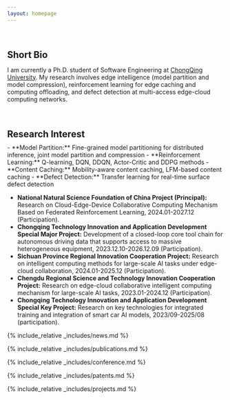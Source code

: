 ```yaml
---
layout: homepage
---
```


<h1 id="about-me"></h1>

<h2 style="margin: 60px 0px 10px;">Short Bio</h2>

I am currently a Ph.D. student of Software Engineering at [ChongQing University](https://www.cqu.edu.cn/). My research involves edge intelligence (model partition and model compression), reinforcement learning for edge caching and computing offloading, and defect detection at multi-access edge-cloud computing networks.

<h2 style="margin: 60px 0px 10px;">Research Interest</h2>
- **Model Partition:**  Fine-grained model partitioning for distributed inference, joint model partition and compression
- **Reinforcement Learning:** Q-learning, DQN, DDQN, Actor-Critic and DDPG methods
- **Content Caching:** Mobility-aware content caching, LFM-based content caching
- **Defect Detection:** Transfer learning for real-time surface defect detection

- **National Natural Science Foundation of China Project (Principal):** Research on Cloud-Edge-Device Collaborative Computing Mechanism Based on Federated Reinforcement Learning, 2024.01-2027.12 (Participation).
- **Chongqing Technology Innovation and Application Development Special Major Project:** Development of a closed-loop core tool chain for autonomous driving data that supports access to massive heterogeneous equipment, 2023.12.10-2026.12.09 (Participation).
- **Sichuan Province Regional Innovation Cooperation Project:** Research on intelligent computing methods for large-scale AI tasks under edge-cloud collaboration, 2024.01-2025.12 (Participation).
- **Chengdu Regional Science and Technology Innovation Cooperation Project:** Research on edge-cloud collaborative intelligent computing mechanism for large-scale AI tasks, 2023.01-2024.12 (Participation).
- **Chongqing Technology Innovation and Application Development Special Key Project:** Research on key technologies for integrated training and integration of smart car AI models, 2023/09-2025/08 (participation).


{% include_relative _includes/news.md %}

{% include_relative _includes/publications.md %}

{% include_relative _includes/conference.md %}

{% include_relative _includes/patents.md %}

{% include_relative _includes/projects.md %}
